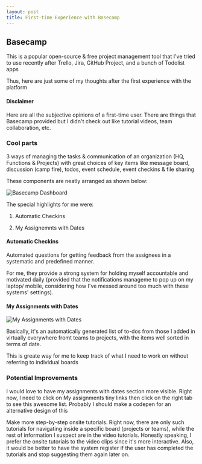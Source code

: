 ```yaml
---
layout: post
title: First-time Experience with Basecamp
---
```


## Basecamp

This is a popular open-source & free project management tool that I've tried to use recently after Trello, Jira, GitHub Project, and a bunch of Todolist apps

Thus, here are just some of my thoughts after the first experience with the platform

#### Disclaimer
Here are all the subjective opinions of a first-time user. There are things that Basecamp provided but I didn't check out like tutorial videos, team collaboration, etc.

### Cool parts
3 ways of managing the tasks & communication of an organization (HQ, Functions & Projects) with great choices of key items like message board, discussion (camp fire), todos, event schedule, event checkins & file sharing

These components are neatly arranged as shown below:

![Basecamp Dashboard](images/overview.png)

The special highlights for me were:

1. Automatic Checkins

2. My Assignemnts with Dates

#### Automatic Checkins
Automated questions for getting feedback from the assignees in a systematic and predefined manner. 

For me, they provide a strong system for holding myself accountable and motivated daily (provided that the notifications manageme to pop up on my laptop/ mobile, considering how I've messed around too much with these systems' settings).

#### My Assignments with Dates

![My Assignments with Dates](images/asgmtDates.png)

Basically, it's an automatically generated list of to-dos from those I added in virtually everywhere fromt teams to projects, with the items well sorted in terms of date.

This is greate way for me to keep track of what I need to work on without referring to individual boards

### Potential Improvements
I would love to have my assignments with dates section more visible. Right now, I need to click on My assignments tiny links then click on the right tab to see this awesome list.
Probably I should make a codepen for an alternative design of this 

Make more step-by-step onsite tutorials. Right now, there are only such tutorials for navigating inside a specific board (projects or teams), while the rest of information I suspect are in the video tutorials.
Honestly speaking, I prefer the onsite tutorials to the video clips since it's more interactive. 
Also, it would be better to have the system register if the user has completed the tutorials and stop suggesting them again later on.
